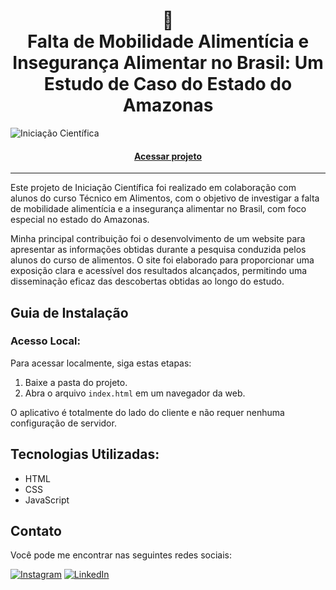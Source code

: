 <h1 align="center"> 🍎 <br> Falta de Mobilidade Alimentícia e Insegurança Alimentar no Brasil: Um Estudo de Caso do Estado do Amazonas</h1>

![Iniciação Científica](https://github.com/lezzin/iniciacao_cientifica/assets/103830032/511f4bdf-ee9b-41c4-9bf3-09beb54e6bd4)

<h4 align="center"><a href="https://iniciacao-cientifica.vercel.app">Acessar projeto</a></h4>

---

Este projeto de Iniciação Científica foi realizado em colaboração com alunos do curso Técnico em Alimentos, com o objetivo de investigar a falta de mobilidade alimentícia e a insegurança alimentar no Brasil, com foco especial no estado do Amazonas.

Minha principal contribuição foi o desenvolvimento de um website para apresentar as informações obtidas durante a pesquisa conduzida pelos alunos do curso de alimentos. O site foi elaborado para proporcionar uma exposição clara e acessível dos resultados alcançados, permitindo uma disseminação eficaz das descobertas obtidas ao longo do estudo.

## Guia de Instalação

### Acesso Local:

Para acessar localmente, siga estas etapas:

1. Baixe a pasta do projeto.
2. Abra o arquivo `index.html` em um navegador da web.

O aplicativo é totalmente do lado do cliente e não requer nenhuma configuração de servidor.

## Tecnologias Utilizadas:

* HTML
* CSS
* JavaScript

## Contato

Você pode me encontrar nas seguintes redes sociais:

[![Instagram](https://img.shields.io/badge/Instagram-0E6212?style=for-the-badge&logo=instagram&logoColor=white)](https://www.instagram.com/leandroadrian_/)
[![LinkedIn](https://img.shields.io/badge/LinkedIn-0E6212?style=for-the-badge&logo=linkedin&logoColor=white)](https://www.linkedin.com/in/leandro-adrian)
